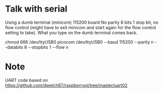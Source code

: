 


Talk with serial
================

Using a dumb terminal (minicom) 115200 board No parity 8 bits 1 stop
bit, no flow control (might have to exit minicom and start again for
the flow control setting to take).  What you type on the dumb terminal
comes back.

chmod 666 /dev/ttyUSB0
picocom  /dev/ttyUSB0 --baud 115200 --parity n --databits 8 --stopbits 1 --flow n


Note
====

UART code based on
https://github.com/dwelch67/raspberrypi/tree/master/uart02
